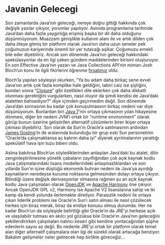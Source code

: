 # Javanin Gelecegi

Son zamanlarda Java’nın geleceği, nereye doğru gittiği hakkında çok değişik yazılar çıkıyor, yorumlar yapılıyor. Aslında 
programlama tarihinde Java’dan daha fazla yaygınlığa erişmiş başka bir dil daha olduğunu düşünmüyorum. Muazzam genişlikte 
kullanım alanı ile ve artık dilden çok daha öteye gitmiş bir platform olarak Java’nın daha uzun seneler pek çoğumuzun 
kariyerinde önemli bir yer tutacağı aşikar. Çoğumuzu emekli bile eder diyebiliriz. Ancak son dönemde Java’nın geleceği 
hakkındaki spekülasyonlar da en ilgi çeken gündem maddelerinden birisini oluşturuyor. En son Effective Java’nın yazarı 
ve Java Collections API’nin mimarı Josh Bloch’un konu ile ilgili fikirlerini öğrenme [fırsatımız](http://www.infoq.com/news/2010/04/bloch_java_future) oldu.

Bloch’la yapılan söyleşiyi okurken, “Ya bu adam daha birkaç sene evvel Java’nın artık çok fazla komplike hale geldiğini,
tabiri caiz ise şiştiğini, bundan sonra “[Closure](http://www.javac.info/bloch-closures-controversy.ppt)” gibi özellikleri dile eklerken çok daha dikkatli olunması gerektiğini 
vurgularken, nasıl oluyor da şimdi kendisi de Java’daki ataletten bahsediyor?” diye içimden geçirmedim değil. Son dönemde 
Java’dan sonrasının bu kadar çok konuşulmasının birkaç nedeni var diye düşünüyorum. Bunlardan biri [Java 7](https://jdk7.dev.java.net/)‘nin ortaya 
çıkmasının yılan hikayesine dönmesi, diğer bir nedeni JVM’i ortak bir “runtime environment” olarak görüp bunun üzerine 
geliştirilen alternatif çözümlerin birer ikişer ortaya çıkması diyebiliriz. Son olarak da Sun’ın Oracle’a satılmasının 
ardından [James Gosling](http://nighthacks.com/roller/jag/entry/time_to_move_on)‘in de aralarında bulunduğu bir grup eski Sun personelinin “Oracle’da çalışmaktansa aç kalırım daha 
iyi” diyerek ayrılmalarının yarattığı spekülatif hava işin tuzu biberi oldu.

Aslına bakılırsa Bloch’un söylediklerinden anlaşılan Java’daki bu atalet, dilin zenginleştirilmesine yönelik çabaların 
zayıflığından çok açık kaynak kodlu Java çalışmalarındaki lisans modellerindeki anlaşmazlıklardan ve son yıllarda Sun’ın 
içine düştüğü ekonomik buhran nedeni ile Java’ya ayırdığı kaynakların neredeyse kuruma noktasına gelmesinden dolayı ortaya 
çıkıyor. Bilindiği üzere değişik derivasyonlar olmasına rağmen şu an açık kaynak kodlu Java çalışmaları olarak [OpenJDK](http://openjdk.java.net/) ve 
[Apache Harmony](http://harmony.apache.org/) öne çıkıyor. Ancak OpenJDK GPL v2, Harmony ise Apache V2 lisanslarına sahip ve iki kamp da kendi yolunda 
ilerlemekte diretiyor. Parasızlık nedeni ile ortaya çıkan liderlik problemi ise Oracle’ın Sun’ı satın alması ile nasıl 
çözülecek herkes için biraz merak, biraz da endişe konusu olmuş durumda. Her ne kadar Bloch’un da söyleşide belirttiği 
gibi Oracle’ın da JRE’yi herkese açık ve ulaşılabilir tutması en akılcı yol gözükse bile Oracle’ın Java’nın geleceğini 
şekillendirirken çalışmaları nalıncı keseri gibi kendine yontacağından şüphe edenlerin sayısı az değil. Bu nedenle JRE’yi 
ortak bir platform olarak temel alan diğer alternatif çalışmalara olan ilgi de sürekli olarak artacağa benziyor. Bakalım 
gelişmeler neler getirecek hep birlikte göreceğiz…

